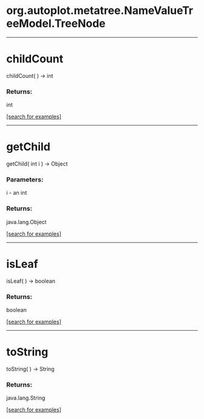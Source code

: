 # org.autoplot.metatree.NameValueTreeModel.TreeNode
***
<a name="childCount"></a>
# childCount
childCount(  ) &rarr; int



### Returns:
int


<a href="https://github.com/autoplot/dev/search?q=childCount&unscoped_q=childCount">[search for examples]</a>

***
<a name="getChild"></a>
# getChild
getChild( int i ) &rarr; Object



### Parameters:
i - an int

### Returns:
java.lang.Object


<a href="https://github.com/autoplot/dev/search?q=getChild&unscoped_q=getChild">[search for examples]</a>

***
<a name="isLeaf"></a>
# isLeaf
isLeaf(  ) &rarr; boolean



### Returns:
boolean


<a href="https://github.com/autoplot/dev/search?q=isLeaf&unscoped_q=isLeaf">[search for examples]</a>

***
<a name="toString"></a>
# toString
toString(  ) &rarr; String



### Returns:
java.lang.String


<a href="https://github.com/autoplot/dev/search?q=toString&unscoped_q=toString">[search for examples]</a>

